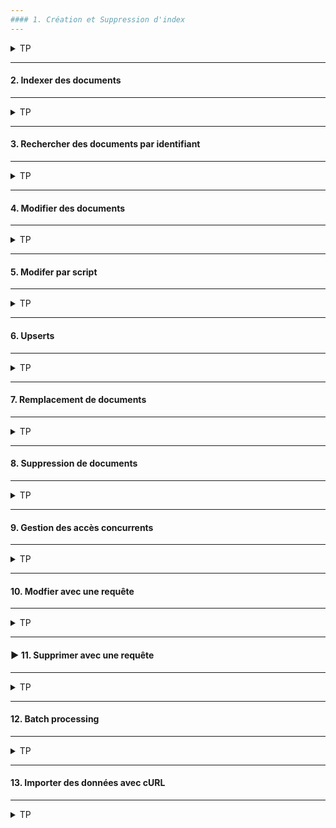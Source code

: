 ```yaml
---
#### 1. Création et Suppression d'index
---
```

<details>
<summary>TP</summary>
##### :arrow_forward: Suppression d'un index

```
DELETE /pages
```

Remarqez que l'état du cluster est redevenu vert. Il n'y a plus aucun shard non assigné.

##### :arrow_forward: Quizz
- Ecrivez une requête pour vérifier le contenu de l'index "pages"
- Quel est le résultat de cette requête ?
- Peut-on récupérer les données contenues précédemment dans l'index ?

##### :arrow_forward: Creation d'un index avec paramètres

```
PUT /products
{
  "settings": {
    "number_of_shards": 2,
    "number_of_replicas": 2
  }
}
```

Malgré des paramètres douteux de création d'index, cela semble fonctionner :

<img src="https://i.ibb.co/ngn1wH0/009-Screenshot-2021-03-16-Elastic-Kibana.png" width="30%">

##### :arrow_forward: Quizz: 
- Que pensez-vous de la réplication dans le contexte actuel ?
- A-t-elle un sens ? Pourquoi ?

</details>

---
#### 2. Indexer des documents
---
<details>
<summary>TP</summary>
##### :arrow_forward: Indexer un document un identifiant auto-generé

```
POST /products/_doc
{
  "name": "Coffee Maker",
  "price": 64,
  "in_stock": 10
}
```

En retour Elasticsearch renvoie l'identifiant généré :

<img src="https://i.ibb.co/5B0Xmt0/010-Screenshot-2021-03-16-Elastic-Kibana.png" width="20%">

##### :arrow_forward: Indexer un document en spécifiant l'identifiant

```
PUT /products/_doc/100
{
  "name": "Toaster",
  "price": 49,
  "in_stock": 4
}
```

##### :arrow_forward: Quizz: 

- Listez les avantages de chaque méthode.


</details>

---
#### 3. Rechercher des documents par identifiant
---
<details>
<summary>TP</summary>
```
GET /products/_doc/100
```

Nous retrouvons notre produit avec le nom de l'index et le type de l'objet retrouvé :

<img src="https://i.ibb.co/T8mXBxC/011-Screenshot-2021-03-16-Elastic-Kibana.png" width="20%">


</details>

---
#### 4. Modifier des documents
---
<details>
<summary>TP</summary>
##### :arrow_forward: Modifier un champ existant

Maintenant que nous avons quelques produits dans notre index "products", nous allons modifié les champs de certains produits.<br/>
Modifier le stock du produit d'on l'identifiant est 100 :

```
POST /products/_update/100
{
  "doc": {
    "in_stock": 3
  }
}
```

Que remarquez-vous dans la réponse ?

<img src="https://i.ibb.co/4FxdbrR/012-Screenshot-2021-03-16-Elastic-Kibana.png" width="20%">

TODO : Compléter la réponse.

**En effet, les documents dans Elasticsearch sont immutables !**

Donc ce que fait l'update c'est de :
* Retrouver le document à modifier.
* modifier les champs nécessaires.
* Stocker les données dans un nouveau document en incrémentant le numéro de version.
* Réplique la modication sur tous les shards.

##### :arrow_forward: Ajouter un nouveau champ

_Oui, la syntaxe de la requête est la même. Merci le semi-structuré. ;-)_

```
POST /products/_update/100
{
  "doc": {
    "tags": ["electronics"]
  }
}
```


</details>

---
#### 5. Modifer par script
---
<details>
<summary>TP</summary>

Supposons qu'un produit a été vendu, il faut donc réduire la valeur de `in_stock` d'une unité sans en connaitre la valeur actuelle.
Nous allons donc envoyer une requête de type POST à l'API `_update` en spécifiant le document à mettre à jour et un objet de type `script` où sera spécifié notre logique.
```
POST /products/_update/100
{
  "script": {
    "source": "ctx._source.in_stock--"
  }
}
```

La variable`ctx` représente le contexte d'exécution sous forme d'objet, il contient des variables locales représentant les champs de l'objet à modifier.

Le numéro de version a encore changé, c'est plutôt une bonne nouvelle :

<img src="https://i.ibb.co/f41QKx3/013-Screenshot-2021-03-16-Elastic-Kibana.png" width="20%">

Ca marche !


##### :arrow_forward: Assigner une valeur arbitraire à `in_stock`

Nous avons reçu du stock :
```
POST /products/_update/100
{
  "script": {
    "source": "ctx._source.in_stock = 10"
  }
}
```

##### :arrow_forward: Utiliser une valeur passé en paramètre

```
POST /products/_update/100
{
  "script": {
    "source": "ctx._source.in_stock -= params.quantity",
    "params": {
      "quantity": 4
    }
  }
}
```

Vérifions le résulat :

<img src="https://i.ibb.co/RPDT7Tv/014-Screenshot-2021-03-16-Elastic-Kibana.png" width="20%">

Le résultat correspond à nos attentes !

Vous pouvez tester avec un nom de paramètres qui n'existe pas pour voir comment Elasticsearch réagit.<br/>
L'eereur est très explicite :
```
      "reason" : "runtime error",
      "script_stack" : [
        "ctx._source.in_stock -= params.quantite",
        "                              ^---- HERE"
```
##### :arrow_forward: Utiliser l'opérateur `noop` sur critère conditionnel

L'opérateur `noop` permet de dire à Elasticsearch d'ignorer le document à modifier. Ici nous allons lui demander d'ignorer l'opération de mise à jour dans le ou stock est à 0 en assignant la valeur `noop` au champs `op` de la variable qui reprèsente le contexte.<br/>
Avant de lancer la prochaine requête n'oubliez pas de mettre le stock à un pour ce produit.

```
POST /products/_update/100
{
  "script": {
    "source": """
      if (ctx._source.in_stock == 0) {
        ctx.op = 'noop';
      }
      
      ctx._source.in_stock--;
    """
  }
}
```

Première exécution :

<img src="https://i.ibb.co/kHz3kCp/015-Screenshot-2021-03-16-Elastic-Kibana.png" width="40%">

Seconde exécution :

<img src="https://i.ibb.co/7r1VjHd/016-Screenshot-2021-03-16-Elastic-Kibana.png" width="40%">

Quelle différence remarquez-vous ?

Autre question : Quelle différence entre les deux requêtes ci-dessous :

<img src="https://i.ibb.co/L1KHxW5/016-1-Screenshot-from-2021-03-16-17-09-07.png" width="80%">

TODO : Compléter la réponse.

##### :arrow_forward: Mettre à jour un champ après test conditionnel

Remettons le stock à 10 pour le document à modifier et lancer la requête suivante :
```
POST /products/_update/100
{
  "script": {
    "source": """
      if (ctx._source.in_stock > 0) {
        ctx._source.in_stock--;
      }
    """
  }
}
```

Vérifier que le champ `result` est bien à `updated`.

##### :arrow_forward: Changement d'opération

Au lieu de mettre à jour la valeur du champ `stock`, nous voulons dans certains cas supprimer le document. Pour cela il faut changer l'opération qui est en train d'être exécutée dans le script.<br/>
Par exemple supprimer un produit dont le stock est inférieur 0. N'oubliez pas de mettre stock à -1 par exemple.
```
POST /products/_update/100
{
  "script": {
    "source": """
      if (ctx._source.in_stock < 0) {
        ctx.op = 'delete';
      }
      
      ctx._source.in_stock--;
    """
  }
}
```

Que remarquez-vous dans le résultat de la requête ?

<img src="https://i.ibb.co/vPm08PL/017-Screenshot-2021-03-16-Elastic-Kibana.png" width="30%">


</details>

---
#### 6. Upserts
---
<details>
<summary>TP</summary>

Il existe une autre façon de modifier des documents en utilisant la méthode `upsert`. Cela signifie que le mise à jour est conditionnée par l'existence du document, si il n'existe pas dans l'index il sera créé.<br>
Ici le document sera créé sans que le script ne soit exécuté :
```
POST /products/_update/101
{
  "script": {
    "source": "ctx._source.in_stock++"
  },
  "upsert": {
    "name": "Blender",
    "price": 399,
    "in_stock": 5
  }
}
```

Première exécution :
```
  "result" : "created"
```
Deuxième exécution, la partie script sera exécutée, le document existe déjà et le résultat est `updated` :
```
  "result" : "updated",
```

Maintenant, modifier le prix et rejouer la même requête. Vérifier le résultat et l'état du document.
```
POST /products/_update/101
{
  "script": {
    "source": "ctx._source.in_stock++"
  },
  "upsert": {
    "name": "Blender",
    "price": 395,
    "in_stock": 5
  }
}
```

<img src="https://i.ibb.co/5c1n6cB/018-Screenshot-2021-03-16-Elastic-Kibana.png" width="30%">


</details>

---
#### 7. Remplacement de documents
---
<details>
<summary>TP</summary>

C'est la même requête que pour créer un nouveau document :
```
PUT /products/_doc/100
{
  "name": "Television",
  "price": 79,
  "in_stock": 4
}
```


</details>

---
#### 8. Suppression de documents
---
<details>
<summary>TP</summary>

Pour cela utiliser le verbe HTTP Delete :
```
DELETE /products/_doc/101
```

Première exécution :
```
  "result" : "deleted"
```
Deuxième exécution :
```
  "result" : "not_found",
```
Il est également possible de supprimer des documents en utilisant des critères dans un `match`. Nous verrrons cela plus tard.


</details>

---
#### 9. Gestion des accès concurrents
---
<details>
<summary>TP</summary>

La gestion des accès concurrents est essentiel pour éviter qu'une ancienne version d'un document n'en ecrase une plus récente par inadvertance. Comme Elasticsearch est distribué et dépend des accés réseaux, c'est un scénario qui n'est pas à exclure.<br/>

Ici un exemple de mise à jour du stock pour notifier une vente en reduisant le stock d'une unité :

<img src="https://i.ibb.co/H2h3F0C/019-Screenshot-from-2021-03-16-19-00-10.png" width="70%">

L'achat du visiteur B devrait donner un stock de 4 mais dans ce cas cela donne une incohérence sans que personne ne s'en rende compte ! Cela peut produire la vente de produits qui ne sont plus en stock.<br/>
Nous voulons que le deuxième update plante si le document a entre temps été modifié.

Pour cela il y a 2 options :
* Utiliser le numéro de version du document lors de l'update :

<img src="https://i.ibb.co/dkqjzFk/020-Screenshot-from-2021-03-16-19-02-46.png" width="70%">

Mais cette approche a été deprécié car elle ne couvre pas tous les cas.

* Utiliser le primary term et le numéro de séquence du document :

<img src="https://i.ibb.co/xJy7LV4/021-Screenshot-from-2021-03-16-19-04-50.png" width="70%">

##### :arrow_forward: Retrouver un document et vérifier que le primary term et le sequence number sont présents
```
GET /products/_doc/100
```

##### :arrow_forward: Modifier le champ `in_stock` seulement si le document n'a pas été mis à jour entre temps
Utiliser les valeurs retrouvées lors du précendent GET :
```
POST /products/_update/100?if_primary_term=xxx&if_seq_no=xxx
{
  "doc": {
    "in_stock": 123
  }
}
```

Ce que cela veut dire c'est que le document ne sera mis à jour que si les primary term et sequence number du document correspondent a ceux spécifiées dans la requête. 

* En cas de succès :

<img src="https://i.ibb.co/mRKfhVw/022-Screenshot-2021-03-16-Elastic-Kibana.png" width="30%">

Vérifier que les primary term et sequence number ne sont plus les mêmes.

* En cas d'échec :

Essayer de modifier de nouveau en gardant les anciens primary term et sequence number.

<img src="https://i.ibb.co/zbMCXtR/023-Screenshot-2021-03-16-Elastic-Kibana.png" width="60%">

C'est la première fois qu'on se félicitera d'avoir une erreur. ;)


</details>

---
#### 10. Modfier avec une requête
---
<details>
<summary>TP</summary>

Similaire à une requête UPDATE avec une clause WHERE en relationnel. 

##### :arrow_forward: Modifier des documents correspondant aux critères d'une requête

Pour cela il faut appeler l'API `_update_by_query`.<br/>
Il est possible de remplacer la query `match_all` par n'importe quelle autre query.

Ici tous les produits verront leur stock diminué d'une unité :
```
POST /products/_update_by_query
{
  "script": {
    "source": "ctx._source.in_stock--"
  },
  "query": {
    "match_all": {}
  }
}
```
Dans la réponse nous avons le nombre de documents mis à jour :

<img src="https://i.ibb.co/S7ffLJk/024-Screenshot-2021-03-16-Elastic-Kibana.png" width="30%">


Pour vérifier les résultats, appeler l'API `_search` sans aucun critère pour avoir tous les documents de l'index prodcuts :
```
GET /products/_search
```

##### :arrow_forward: Ignorer les conflicts de versions

L'attribut `conflicts` doit être rajouter aux paramètres de la requête, ou `?conflicts=proceed`.<br/>
Cela permet de remonter le nombre de conflits de version sans que la requête ne plante.

```
POST /products/_update_by_query
{
  "conflicts": "proceed",
  "script": {
    "source": "ctx._source.in_stock--"
  },
  "query": {
    "match_all": {}
  }
}
```


</details>

---
#### :arrow_forward: 11. Supprimer avec une requête
---
<details>
<summary>TP</summary>

Similaire à une requête DELETE avec une clause WHERE en relationnel. 

##### :arrow_forward: Supprimer des documents correspondant aux critères d'une requête

Suppression de tous les produits stockés dans l'index, la requête est très similaire à celle du `_update_by_query` :
```
POST /products/_delete_by_query
{
  "query": {
    "match_all": { }
  }
}
```

<img src="https://i.ibb.co/mcHVgC2/025-Screenshot-2021-03-16-Elastic-Kibana.png" width="30%">

##### :arrow_forward: Ignorer les conflicts de versions

Comme pour le `update_by_query`, l'attribut `conflicts` doit être rajouter aux paramètres de la requête, ou `?conflicts=proceed`.<br/>
Cela permet de remonter le nombre de conflits de version sans que la requête ne plante.

```
POST /products/_delete_by_query
{
  "conflicts": "proceed",
  "query": {
    "match_all": { }
  }
}
```


</details>

---
#### 12. Batch processing
---
<details>
<summary>TP</summary>

L'objectif est de réaliser les opérations vues précédemment (indexer, modifier, supprimer) sur un lot de documents avec une seule requête.<br/>
Pour cela nous allons utiliser l'API Bulk. 

https://www.elastic.co/guide/en/elasticsearch/reference/current/docs-bulk.html

Cette API accepte des lignes au format Json séparées par des \n ou de \r\n, le format NDJSON du fichier étant le suivant :
```
action_and_meta_data\n
optional_source\n
action_and_meta_data\n
optional_source\n
...

```


##### :arrow_forward: Indexer des documents
Le nom de l'index n'est pas spécifié dans le path de la requête, mais dans les lignes `action_and_meta_data` :
```
POST /_bulk
{ "index": { "_index": "products", "_id": 200 } }
{ "name": "Espresso Machine", "price": 199, "in_stock": 5 }
{ "create": { "_index": "products", "_id": 201 } }
{ "name": "Milk Frother", "price": 149, "in_stock": 14 }
```
Ici le nom de l'action est `index`. Il existe aussi une autre action pour indexer des documents : `create`.<br>
La différence est que le `create` plante si un document existe déjà avec le même identifiant.

<img src="https://i.ibb.co/hymTQwQ/026-Screenshot-2021-03-16-Elastic-Kibana.png" width="50%">

##### :arrow_forward: Modifier et supprimer des documents
Le type d'opération est spécifié dans les lignes `action_and_meta_data` :
```
POST /_bulk
{ "update": { "_index": "products", "_id": 201 } }
{ "doc": { "price": 129 } }
{ "delete": { "_index": "products", "_id": 200 } }
```

##### :arrow_forward: Spécifier le nom de l'index dans le path de la requête
Cela peut être pratique si on veut charger le même fichier sur des index avec des noms différents :
```
POST /products/_bulk
{ "update": { "_id": 201 } }
{ "doc": { "price": 129 } }
{ "delete": { "_id": 200 } }
```

##### :arrow_forward: Vérifier le résultat du bulk
```
GET /products/_search
{
  "query": {
    "match_all": {}
  }
}
```

</details>

---
#### 13. Importer des données avec cURL
---
<details>
<summary>TP</summary>

Rappel :
* Le Content-Type doit être application/**x-ndjson**.
* Chaque ligne doit se terminer par un \n ou \r\n, dernière ligne incluse !
* Une action qui plante n'affectera pas les autres actions.
* L'API Bulk renvoie un rapport détaillé pour toutes les actions.
* L'API Bulk est plus efficace que l'envoi de plusieurs actions individuelles (réduction de traffic réseau).

##### :arrow_forward: Naviguer vers le dossier ou se trouve le fichier bulk

```
$ cd /path/to/data/file/directory
```

A noter que le nom de l'index n'est pas défini dans le fichier bulk, il faudra le spécifier dans le path de la requête HTTP.

##### :arrow_forward: Importer les données dans le cluster local

```
$ curl -H "Content-Type: application/x-ndjson" -XPOST http://localhost:9200/products/_bulk --data-binary "@products-bulk.json"
```

Il y a 1000 documents dans le fichier json. Vérifions que tout a été chargé dans l'index.

```
GET /products/_count
```

<img src="https://i.ibb.co/Jnv6G5q/027-Screenshot-2021-03-16-Elastic-Kibana.png" width="20%">

##### :arrow_forward: Importer les données dans le cluster sur le cloud
```
$ curl -H "Content-Type: application/x-ndjson" -XPOST -u username:password https://elastic-cloud-endpoint.com:9243/product/_bulk --data-binary "@products-bulk.json"
```


</details>

